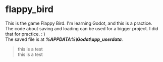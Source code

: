 # flappy_bird
This is the game Flappy Bird. I'm  learning Godot, and this is a practice.  
The code about saving and loading can be used for a bigger project. I did that for practice. : )  
The saved file is at ***%APPDATA%\Godot\app_userdata***.
>this is a test  
>this is a test
